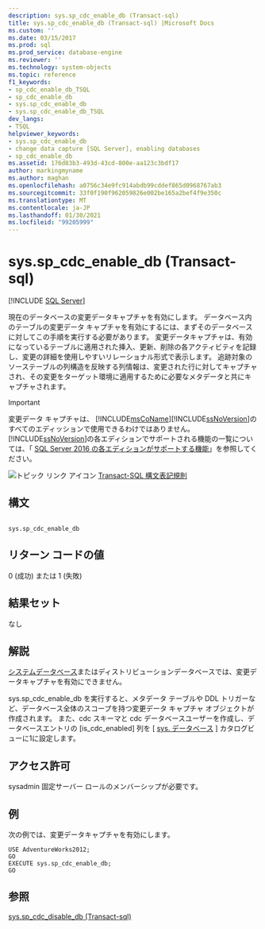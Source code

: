 ```yaml
---
description: sys.sp_cdc_enable_db (Transact-sql)
title: sys.sp_cdc_enable_db (Transact-sql) |Microsoft Docs
ms.custom: ''
ms.date: 03/15/2017
ms.prod: sql
ms.prod_service: database-engine
ms.reviewer: ''
ms.technology: system-objects
ms.topic: reference
f1_keywords:
- sp_cdc_enable_db_TSQL
- sp_cdc_enable_db
- sys.sp_cdc_enable_db
- sys.sp_cdc_enable_db_TSQL
dev_langs:
- TSQL
helpviewer_keywords:
- sys.sp_cdc_enable_db
- change data capture [SQL Server], enabling databases
- sp_cdc_enable_db
ms.assetid: 176d83b3-493d-43cd-800e-aa123c3bdf17
author: markingmyname
ms.author: maghan
ms.openlocfilehash: a0756c34e9fc914abdb99cddef865d0968767ab3
ms.sourcegitcommit: 33f0f190f962059826e002be165a2bef4f9e350c
ms.translationtype: MT
ms.contentlocale: ja-JP
ms.lasthandoff: 01/30/2021
ms.locfileid: "99205999"
---
```

# <a name="syssp_cdc_enable_db-transact-sql"></a>sys.sp_cdc_enable_db (Transact-sql)
[!INCLUDE [SQL Server](../../includes/applies-to-version/sqlserver.md)]

  現在のデータベースの変更データキャプチャを有効にします。 データベース内のテーブルの変更データ キャプチャを有効にするには、まずそのデータベースに対してこの手順を実行する必要があります。 変更データキャプチャは、有効になっているテーブルに適用された挿入、更新、削除の各アクティビティを記録し、変更の詳細を使用しやすいリレーショナル形式で表示します。 追跡対象のソーステーブルの列構造を反映する列情報は、変更された行に対してキャプチャされ、その変更をターゲット環境に適用するために必要なメタデータと共にキャプチャされます。  
  
> [!IMPORTANT]
>  変更データ キャプチャは、 [!INCLUDE[msCoName](../../includes/msconame-md.md)][!INCLUDE[ssNoVersion](../../includes/ssnoversion-md.md)]のすべてのエディッションで使用できるわけではありません。 [!INCLUDE[ssNoVersion](../../includes/ssnoversion-md.md)]の各エディションでサポートされる機能の一覧については、「 [SQL Server 2016 の各エディションがサポートする機能](~/sql-server/editions-and-supported-features-for-sql-server-2016.md)」を参照してください。  
  
 ![トピック リンク アイコン](../../database-engine/configure-windows/media/topic-link.gif "トピック リンク アイコン") [Transact-SQL 構文表記規則](../../t-sql/language-elements/transact-sql-syntax-conventions-transact-sql.md)  
  
## <a name="syntax"></a>構文  
  
```  
  
sys.sp_cdc_enable_db  
```  
  
## <a name="return-code-values"></a>リターン コードの値  
 0 (成功) または 1 (失敗)  
  
## <a name="result-sets"></a>結果セット  
 なし  
  
## <a name="remarks"></a>解説  
 [システムデータベース](../../relational-databases/databases/system-databases.md)またはディストリビューションデータベースでは、変更データキャプチャを有効にできません。  
  
 sys.sp_cdc_enable_db を実行すると、メタデータ テーブルや DDL トリガーなど、データベース全体のスコープを持つ変更データ キャプチャ オブジェクトが作成されます。 また、cdc スキーマと cdc データベースユーザーを作成し、データベースエントリの [is_cdc_enabled] 列を [ [sys. データベース](../../relational-databases/system-catalog-views/sys-databases-transact-sql.md) ] カタログビューに1に設定します。  
  
## <a name="permissions"></a>アクセス許可  
 sysadmin 固定サーバー ロールのメンバーシップが必要です。  
  
## <a name="examples"></a>例  
 次の例では、変更データキャプチャを有効にします。  
  
```  
USE AdventureWorks2012;  
GO  
EXECUTE sys.sp_cdc_enable_db;  
GO  
```  
  
## <a name="see-also"></a>参照  
 [sys.sp_cdc_disable_db &#40;Transact-sql&#41;](../../relational-databases/system-stored-procedures/sys-sp-cdc-disable-db-transact-sql.md)  
  
  
